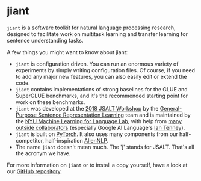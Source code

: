 # jiant

`jiant` is a software toolkit for natural language processing research, designed to facilitate work on multitask learning and transfer learning for sentence understanding tasks.

A few things you might want to know about jiant:

- `jiant` is configuration driven. You can run an enormous variety of experiments by simply writing configuration files. Of course, if you need to add any major new features, you can also easily edit or extend the code.
- `jiant` contains implementations of strong baselines for the GLUE and SuperGLUE benchmarks, and it's the recommended starting point for work on these benchmarks.
- `jiant` was developed at the [2018 JSALT Workshop](https://www.clsp.jhu.edu/workshops/18-workshop/) by the [General-Purpose Sentence Representation Learning](https://jsalt18-sentence-repl.github.io/) team and is maintained by the [NYU Machine Learning for Language Lab](https://wp.nyu.edu/ml2/people/), with help from [many outside collaborators](https://github.com/nyu-mll/jiant/graphs/contributors) (especially Google AI Language's [Ian Tenney](https://ai.google/research/people/IanTenney)).
- `jiant` is built on [PyTorch](https://pytorch.org). It also uses many components from our half-competitor, half-inspiration [AllenNLP](https://github.com/allenai/allennlp).
- The name `jiant` doesn't mean much. The 'j' stands for JSALT. That's all the acronym we have.

For more information on `jiant` or to install a copy yourself, have a look at our [GitHub repository](https://github.com/nyu-mll/jiant).
